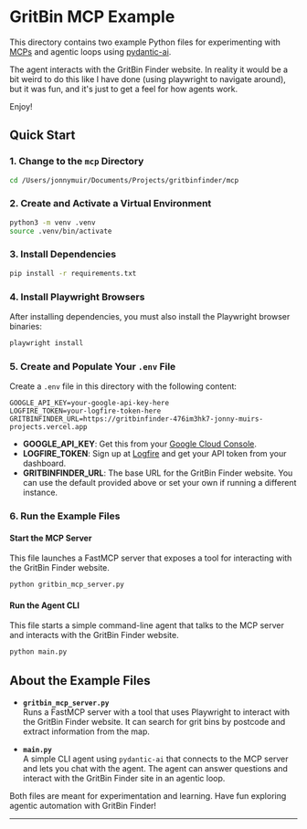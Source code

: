 # GritBin MCP Example

This directory contains two example Python files for experimenting with [MCPs](https://github.com/jmuir/gritbinfinder) and agentic loops using [pydantic-ai](https://github.com/pydantic/pydantic-ai). 

The agent interacts with the GritBin Finder website. In reality it would be a bit weird to do this like I have done (using playwright to navigate around), but it was fun, and it's just to get a feel for how agents work.

Enjoy!

## Quick Start

### 1. Change to the `mcp` Directory

```bash
cd /Users/jonnymuir/Documents/Projects/gritbinfinder/mcp
```

### 2. Create and Activate a Virtual Environment

```bash
python3 -m venv .venv
source .venv/bin/activate
```

### 3. Install Dependencies

```bash
pip install -r requirements.txt
```

### 4. Install Playwright Browsers

After installing dependencies, you must also install the Playwright browser binaries:

```bash
playwright install
```

### 5. Create and Populate Your `.env` File

Create a `.env` file in this directory with the following content:

```
GOOGLE_API_KEY=your-google-api-key-here
LOGFIRE_TOKEN=your-logfire-token-here
GRITBINFINDER_URL=https://gritbinfinder-476im3hk7-jonny-muirs-projects.vercel.app
```

- **GOOGLE_API_KEY**: Get this from your [Google Cloud Console](https://console.cloud.google.com/apis/credentials).
- **LOGFIRE_TOKEN**: Sign up at [Logfire](https://logfire.ai/) and get your API token from your dashboard.
- **GRITBINFINDER_URL**: The base URL for the GritBin Finder website. You can use the default provided above or set your own if running a different instance.

### 6. Run the Example Files

#### Start the MCP Server

This file launches a FastMCP server that exposes a tool for interacting with the GritBin Finder website.

```bash
python gritbin_mcp_server.py
```

#### Run the Agent CLI

This file starts a simple command-line agent that talks to the MCP server and interacts with the GritBin Finder website.

```bash
python main.py
```

## About the Example Files

- **`gritbin_mcp_server.py`**  
  Runs a FastMCP server with a tool that uses Playwright to interact with the GritBin Finder website. It can search for grit bins by postcode and extract information from the map.

- **`main.py`**  
  A simple CLI agent using `pydantic-ai` that connects to the MCP server and lets you chat with the agent. The agent can answer questions and interact with the GritBin Finder site in an agentic loop.

Both files are meant for experimentation and learning. Have fun exploring agentic automation with GritBin Finder!

---